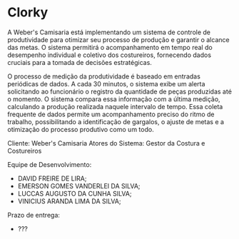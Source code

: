 # Clorky

A Weber's Camisaria está implementando um sistema de controle de produtividade para otimizar seu processo de produção e garantir o alcance das metas. O sistema permitirá o acompanhamento em tempo real do desempenho individual e coletivo dos costureiros, fornecendo dados cruciais para a tomada de decisões estratégicas.

O processo de medição da produtividade é baseado em entradas periódicas de dados. A cada 30 minutos, o sistema exibe um alerta solicitando ao funcionário o registro da quantidade de peças produzidas até o momento. O sistema compara essa informação com a última medição, calculando a produção realizada naquele intervalo de tempo. Essa coleta frequente de dados permite um acompanhamento preciso do ritmo de trabalho, possibilitando a identificação de gargalos, o ajuste de metas e a otimização do processo produtivo como um todo.

Cliente: Weber's Camisaria
Atores do Sistema: Gestor da Costura e Costureiros

Equipe de Desenvolvimento: 
- DAVID FREIRE DE LIRA;
- EMERSON GOMES VANDERLEI DA SILVA;
- LUCCAS AUGUSTO DA CUNHA SILVA;
- VINICIUS ARANDA LIMA DA SILVA;

Prazo de entrega:
- ???
